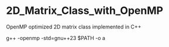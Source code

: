 # 2D_Matrix_Class_with_OpenMP
OpenMP optimized 2D matrix class implemented in C++

g++ -openmp  -std=gnu++23 $PATH  -o a

